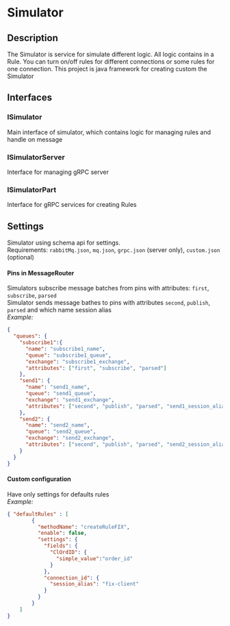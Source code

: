 # Simulator
## Description
The Simulator is service for simulate different logic.
All logic contains in a Rule. 
You can turn on/off rules for different connections or some rules for one connection.
This project is java framework for creating custom the Simulator 
## Interfaces
### ISimulator
Main interface of simulator, which contains logic for managing rules and handle on message 
### ISimulatorServer
Interface for managing gRPC server
### ISimulatorPart
Interface for gRPC services for creating Rules
## Settings
Simulator using schema api for settings. \
Requirements: ``rabbitMq.json``, ``mq.json``, ``grpc.json`` (server only), ``custom.json`` (optional) 
#### Pins in MessageRouter
Simulators subscribe message batches from pins with attributes: ``first``, ``subscribe``, ``parsed`` \
Simulator sends message bathes to pins with attributes ``second``, ``publish``, ``parsed`` and which name session alias \
*Example:*
```json
{
  "queues": {
    "subscribe1":{
      "name": "subscribe1_name",
      "queue": "subscribe1_queue",
      "exchange": "subscribe1_exchange",
      "attributes": ["first", "subscribe", "parsed"]
    },
    "send1": {
      "name": "send1_name",
      "queue": "send1_queue",
      "exchange": "send1_exchange",
      "attributes": ["second", "publish", "parsed", "send1_session_alias"]
    },
    "send2": {
      "name": "send2_name",
      "queue": "send2_queue",
      "exchange": "send2_exchange",
      "attributes": ["second", "publish", "parsed", "send2_session_alias"]
    }
  }
}
```
#### Custom configuration
Have only settings for defaults rules \
*Example:*
```json
{ "defaultRules" : [
        {
          "methodName": "createRuleFIX",
          "enable": false,
          "settings": {
            "fields": {
              "ClOrdID": {
                "simple_value":"order_id"
              }
            },
            "connection_id": {
              "session_alias": "fix-client"
            }
          }
        }
    ]
}
```
